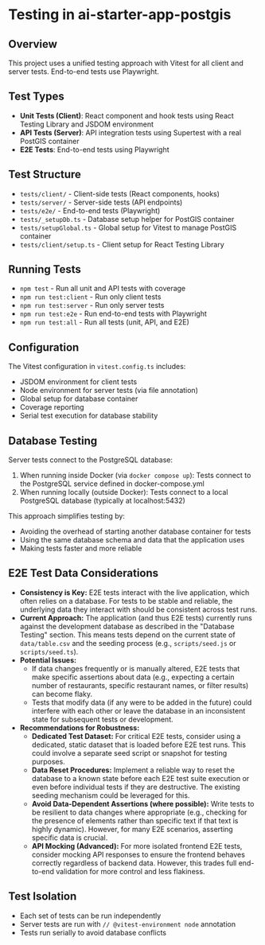 # Testing in ai-starter-app-postgis

## Overview

This project uses a unified testing approach with Vitest for all client and server tests. End-to-end tests use Playwright.

## Test Types

- **Unit Tests (Client)**: React component and hook tests using React Testing Library and JSDOM environment
- **API Tests (Server)**: API integration tests using Supertest with a real PostGIS container
- **E2E Tests**: End-to-end tests using Playwright

## Test Structure

- `tests/client/` - Client-side tests (React components, hooks)
- `tests/server/` - Server-side tests (API endpoints)
- `tests/e2e/` - End-to-end tests (Playwright)
- `tests/_setupDb.ts` - Database setup helper for PostGIS container
- `tests/setupGlobal.ts` - Global setup for Vitest to manage PostGIS container
- `tests/client/setup.ts` - Client setup for React Testing Library

## Running Tests

- `npm test` - Run all unit and API tests with coverage
- `npm run test:client` - Run only client tests
- `npm run test:server` - Run only server tests
- `npm run test:e2e` - Run end-to-end tests with Playwright
- `npm run test:all` - Run all tests (unit, API, and E2E)

## Configuration

The Vitest configuration in `vitest.config.ts` includes:

- JSDOM environment for client tests
- Node environment for server tests (via file annotation)
- Global setup for database container
- Coverage reporting
- Serial test execution for database stability

## Database Testing

Server tests connect to the PostgreSQL database:

1. When running inside Docker (via `docker compose up`): Tests connect to the PostgreSQL service defined in docker-compose.yml 
2. When running locally (outside Docker): Tests connect to a local PostgreSQL database (typically at localhost:5432)

This approach simplifies testing by:
- Avoiding the overhead of starting another database container for tests
- Using the same database schema and data that the application uses
- Making tests faster and more reliable

## E2E Test Data Considerations

*   **Consistency is Key:** E2E tests interact with the live application, which often relies on a database. For tests to be stable and reliable, the underlying data they interact with should be consistent across test runs.
*   **Current Approach:** The application (and thus E2E tests) currently runs against the development database as described in the "Database Testing" section. This means tests depend on the current state of `data/table.csv` and the seeding process (e.g., `scripts/seed.js` or `scripts/seed.ts`).
*   **Potential Issues:**
    *   If data changes frequently or is manually altered, E2E tests that make specific assertions about data (e.g., expecting a certain number of restaurants, specific restaurant names, or filter results) can become flaky.
    *   Tests that modify data (if any were to be added in the future) could interfere with each other or leave the database in an inconsistent state for subsequent tests or development.
*   **Recommendations for Robustness:**
    *   **Dedicated Test Dataset:** For critical E2E tests, consider using a dedicated, static dataset that is loaded before E2E test runs. This could involve a separate seed script or snapshot for testing purposes.
    *   **Data Reset Procedures:** Implement a reliable way to reset the database to a known state before each E2E test suite execution or even before individual tests if they are destructive. The existing seeding mechanism could be leveraged for this.
    *   **Avoid Data-Dependent Assertions (where possible):** Write tests to be resilient to data changes where appropriate (e.g., checking for the presence of elements rather than specific text if that text is highly dynamic). However, for many E2E scenarios, asserting specific data is crucial.
    *   **API Mocking (Advanced):** For more isolated frontend E2E tests, consider mocking API responses to ensure the frontend behaves correctly regardless of backend data. However, this trades full end-to-end validation for more control and less flakiness.

## Test Isolation

- Each set of tests can be run independently
- Server tests are run with `// @vitest-environment node` annotation
- Tests run serially to avoid database conflicts